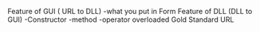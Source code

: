 Feature of GUI ( URL to DLL)
      -what you put in Form
Feature of DLL (DLL to GUI)
      -Constructor
      -method
      -operator overloaded
Gold Standard URL
